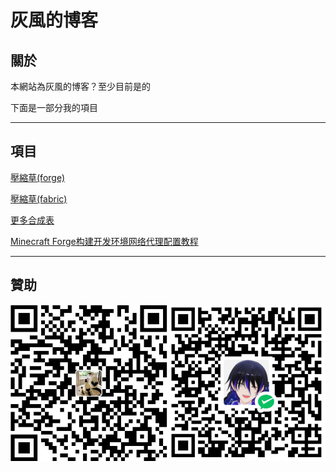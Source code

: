 # 灰風的博客

## 關於

本網站為灰風的博客？至少目前是的

下面是一部分我的項目

---

## 項目

[壓縮草(forge)](https://github.com/Grey-Wind/CompressedGrassReborn-Forge)

[壓縮草(fabric)](https://github.com/Grey-Wind/CompressedGrassReborn-Fabric)

[更多合成表](https://github.com/Grey-Wind/More_synthetic_table)

[Minecraft Forge构建开发环境网络代理配置教程](https://github.com/Grey-Wind/MinecraftForgeBuildHelper)

---

## 贊助

![1668823286542](image/index/1668823286542.png)
